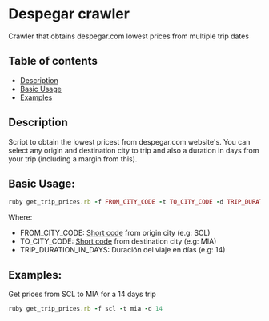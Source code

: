 # Despegar crawler

Crawler that obtains despegar.com lowest prices from multiple trip dates

## Table of contents
- [Description](https://github.com/giovannibenussi/despegar#description)
- [Basic Usage](https://github.com/giovannibenussi/despegar#basic-usage)
- [Examples](https://github.com/giovannibenussi/despegar#examples)

## Description
Script to obtain the lowest pricest from despegar.com website's. You can select any origin and destination city to trip and also a duration in days from your trip (including a margin from this).

## Basic Usage:

```ruby
ruby get_trip_prices.rb -f FROM_CITY_CODE -t TO_CITY_CODE -d TRIP_DURATION_IN_DAYS
```

Where:
* FROM_CITY_CODE: [Short code](https://github.com/giovannibenussi/despegar/blob/master/city_codes.md) from origin city (e.g: SCL)
* TO_CITY_CODE: [Short code](https://github.com/giovannibenussi/despegar/blob/master/city_codes.md) from destination city (e.g: MIA)
* TRIP_DURATION_IN_DAYS: Duración del viaje en días (e.g: 14)

## Examples:
Get prices from SCL to MIA for a 14 days trip
```ruby
ruby get_trip_prices.rb -f scl -t mia -d 14
```

